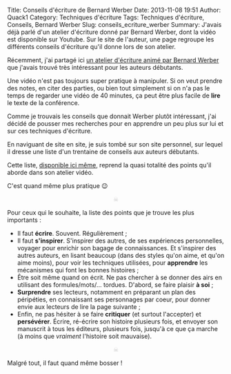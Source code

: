 Title: Conseils d'écriture de Bernard Werber
Date: 2013-11-08 19:51
Author: Quack1
Category: Techniques d'écriture
Tags: Techniques d'écriture, Conseils, Bernard Werber
Slug: conseils_ecriture_werber
Summary: J'avais déjà parlé d'un atelier d'écriture donné par Bernard Werber, dont la vidéo est disponible sur Youtube. Sur le site de l'auteur, une page regroupe les différents conseils d'écriture qu'il donne lors de son atelier.

Récemment, j'ai partagé ici [un atelier d'écriture animé par Bernard Werber]({filename}/atelier_ecriture_werber.md "Suivez un atelier d'écriture avec Bernard Werber") que j'avais trouvé très intéressant pour les auteurs débutants.

Une vidéo n'est pas toujours super pratique à manipuler. Si on veut prendre des notes, en citer des parties, ou bien tout simplement si on n'a pas le temps de regarder une vidéo de 40 minutes, ça peut être plus facile de **lire** le texte de la conférence.

Comme je trouvais les conseils que donnait Werber plutôt intéressant, j'ai décidé de pousser mes recherches pour en apprendre un peu plus sur lui et sur ces techniques d'écriture.

En naviguant de site en site, je suis tombé sur son site personnel, sur lequel il dresse une liste d'un trentaine de conseils aux auteurs débutants.

Cette liste, [disponible ici même](http://www.bernardwerber.com/unpeuplus/conseils_ecrivains.html "Quelques conseils aux écrivains en herbe par Bernard Werber"), reprend la quasi totalité des points qu'il aborde dans son atelier vidéo.

C'est quand même plus pratique 😉

<div align="center" style="color:#ccc;">☠</div>

Pour ceux qui le souhaite, la liste des points que je trouve les plus importants : 

- Il faut **écrire**. Souvent. Régulièrement ;
- Il faut **s'inspirer**. S'inspirer des autres, de ses expériences personnelles, voyager pour enrichir son bagage de connaissances. Et s'inspirer des autres auteurs, en lisant beaucoup (dans des styles qu'on aime, et qu'on aime moins), pour voir les techniques utilisées, pour **apprendre** les mécanismes qui font les bonnes histoires ;
- Être soit même quand on écrit. Ne pas chercher à se donner des airs en utilisant des formules/mots/... tordues. D'abord, se faire plaisir **à soi** ;
- **Surprendre** ses lecteurs, notamment en préparant un plan des péripéties, en connaissant ses personnages par coeur, pour donner envie aux lecteurs de lire la page suivante ;
- Enfin, ne pas hésiter à se faire **critiquer** (et surtout l'accepter) et **persévérer**. Écrire, ré-écrire son histoire plusieurs fois, et envoyer son manuscrit à tous les éditeurs, plusieurs fois, jusqu'à ce que ça marche (à moins que _vraiment_ l'histoire soit mauvaise).

<div align="center" style="color:#ccc;">☠</div>

Malgré tout, il faut quand même bosser !
